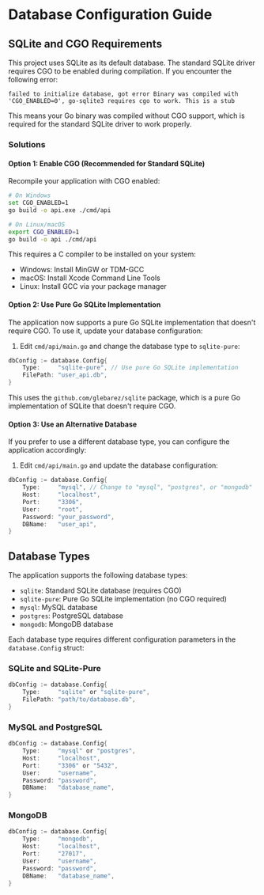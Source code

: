 # Database Configuration Guide

## SQLite and CGO Requirements

This project uses SQLite as its default database. The standard SQLite driver requires CGO to be enabled during compilation. If you encounter the following error:

```
failed to initialize database, got error Binary was compiled with 'CGO_ENABLED=0', go-sqlite3 requires cgo to work. This is a stub
```

This means your Go binary was compiled without CGO support, which is required for the standard SQLite driver to work properly.

### Solutions

#### Option 1: Enable CGO (Recommended for Standard SQLite)

Recompile your application with CGO enabled:

```bash
# On Windows
set CGO_ENABLED=1
go build -o api.exe ./cmd/api

# On Linux/macOS
export CGO_ENABLED=1
go build -o api ./cmd/api
```

This requires a C compiler to be installed on your system:
- Windows: Install MinGW or TDM-GCC
- macOS: Install Xcode Command Line Tools
- Linux: Install GCC via your package manager

#### Option 2: Use Pure Go SQLite Implementation

The application now supports a pure Go SQLite implementation that doesn't require CGO. To use it, update your database configuration:

1. Edit `cmd/api/main.go` and change the database type to `sqlite-pure`:

```go
dbConfig := database.Config{
    Type:     "sqlite-pure", // Use pure Go SQLite implementation
    FilePath: "user_api.db",
}
```

This uses the `github.com/glebarez/sqlite` package, which is a pure Go implementation of SQLite that doesn't require CGO.

#### Option 3: Use an Alternative Database

If you prefer to use a different database type, you can configure the application accordingly:

1. Edit `cmd/api/main.go` and update the database configuration:

```go
dbConfig := database.Config{
    Type:     "mysql", // Change to "mysql", "postgres", or "mongodb"
    Host:     "localhost",
    Port:     "3306",
    User:     "root",
    Password: "your_password",
    DBName:   "user_api",
}
```

## Database Types

The application supports the following database types:

- `sqlite`: Standard SQLite database (requires CGO)
- `sqlite-pure`: Pure Go SQLite implementation (no CGO required)
- `mysql`: MySQL database
- `postgres`: PostgreSQL database
- `mongodb`: MongoDB database

Each database type requires different configuration parameters in the `database.Config` struct:

### SQLite and SQLite-Pure
```go
dbConfig := database.Config{
    Type:     "sqlite" or "sqlite-pure",
    FilePath: "path/to/database.db",
}
```

### MySQL and PostgreSQL
```go
dbConfig := database.Config{
    Type:     "mysql" or "postgres",
    Host:     "localhost",
    Port:     "3306" or "5432",
    User:     "username",
    Password: "password",
    DBName:   "database_name",
}
```

### MongoDB
```go
dbConfig := database.Config{
    Type:     "mongodb",
    Host:     "localhost",
    Port:     "27017",
    User:     "username",
    Password: "password",
    DBName:   "database_name",
}
```
